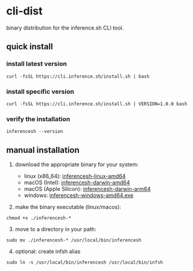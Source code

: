 # cli-dist

binary distribution for the inference.sh CLI tool.

## quick install

### install latest version
```
curl -fsSL https://cli.inference.sh/install.sh | bash
```

### install specific version
```
curl -fsSL https://cli.inference.sh/install.sh | VERSION=1.0.0 bash
```

### verify the installation
```
inferencesh --version
```

## manual installation

1. download the appropriate binary for your system:
   - linux (x86_64): [inferencesh-linux-amd64](https://raw.githubusercontent.com/inference-sh/cli-dist/main/latest/inferencesh-linux-amd64)
   - macOS (Intel): [inferencesh-darwin-amd64](https://raw.githubusercontent.com/inference-sh/cli-dist/main/latest/inferencesh-darwin-amd64)
   - macOS (Apple Silicon): [inferencesh-darwin-arm64](https://raw.githubusercontent.com/inference-sh/cli-dist/main/latest/inferencesh-darwin-arm64)
   - windows: [inferencesh-windows-amd64.exe](https://raw.githubusercontent.com/inference-sh/cli-dist/main/latest/inferencesh-windows-amd64.exe)

2. make the binary executable (linux/macos):
```
chmod +x ./inferencesh-*
```

3. move to a directory in your path:
```
sudo mv ./inferencesh-* /usr/local/bin/inferencesh
```

4. optional: create infsh alias
```
sudo ln -s /usr/local/bin/inferencesh /usr/local/bin/infsh
```

